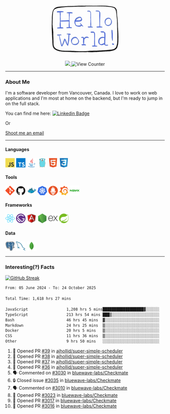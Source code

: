 <div align="center">
    <img src="./img/hello_world.webp" height="200px" width="">
    <div>
        <a href="https://www.linkedin.com/in/ajhollid">
            <img src="https://img.shields.io/badge/LinkedIn-blue"/>
        </a>
        <img src="https://komarev.com/ghpvc/?username=ajhollid&color=yellow" alt="View Counter">
    </div>
</div>

---

### About Me

I'm a software developer from Vancouver, Canada. I love to work on web applications and I'm most at home on the backend, but I'm ready to jump in on the full stack.

You can find me here: [![Linkedin Badge](https://img.shields.io/badge/-ajhollid-blue?style=flat&logo=Linkedin&logoColor=white)](https://www.linkedin.com/in/ajhollid)

Or

[Shoot me an email](mailto:ajhollid@gmail.com)

---

#### Languages

<div>
    <img src="./img/devicons/javascript-original.svg" width=30 height=30 alt="JavaScript">
    <img src="/img/devicons/typescript-original.svg" width=30 height=30 alt="TypeScript">
    <img src="./img/devicons/java-original.svg" width=30 height=30 alt="Java">
    <img src="./img/devicons/go-original.svg" width=30 height=30 alt="Golang">
    <img src="./img/devicons/html5-original.svg" width=30 height=30 alt="HTML 5">
    <img src="./img/devicons/css3-original.svg" width=30 height=30 alt="CSS 3">
</div>

#### Tools

<div>
    <img src="./img/devicons/git-original.svg" width=30 height=30 alt="Git">
    <img src="./img/devicons/github-original.svg" width=30 height=30 alt="Github">
    <img src="./img/devicons/docker-original.svg" width=30 
    height=30 alt="Docker">
    <img src="./img/devicons/kubernetes-original.svg" width=30 height=30 alt="K8">
    <img src="./img/devicons/prometheus-original.svg" width=30 height=30 alt="Prometheus">
    <img src="./img/devicons/grafana-original.svg" width=30 height=30 alt="Grafana">
    <img src="./img/devicons/nginx-original.svg" width=30 height=30 alt="Nginx">
</div>

#### Frameworks

<div>
    <img src="./img/devicons/react-original.svg" width=30 height=30 alt="React">
    <img src="./img/devicons/gatsby-original.svg" width=30 height=30 alt="Gatsby">
    <img src="./img/devicons/angularjs-original.svg" width=30 height=30 alt="AngularJS">
    <img src="./img/devicons/nodejs-original.svg" width=30 height=30 alt="NodeJS">
    <img src="./img/devicons/express-original.svg" width=30 height=30 alt="Express">
    <img src="./img/devicons/spring-original.svg" width=30 height=30 alt="Spring">
</div>

#### Data

<div>
    <img src="./img/devicons/postgresql-original.svg" width=30 height=30 alt="Postgresql">
    <img src="./img/devicons/mysql-original.svg" width=30 height=30 alt="Mysql">
    <img src="./img/devicons/mongodb-original.svg" width=30 height=30 alt="MongoDB">
</div>

---

### Interesting(?) Facts

[![GitHub Streak](http://github-readme-streak-stats.herokuapp.com?user=ajhollid)](https://git.io/streak-stats)

 <!--START_SECTION:waka-->

```txt
From: 05 June 2024 - To: 24 October 2025

Total Time: 1,618 hrs 27 mins

JavaScript                 1,208 hrs 5 mins██████████████████▓░░░░░░   74.19 %
TypeScript                 213 hrs 54 mins ███▒░░░░░░░░░░░░░░░░░░░░░   13.14 %
Bash                       46 hrs 45 mins  ▓░░░░░░░░░░░░░░░░░░░░░░░░   02.87 %
Markdown                   24 hrs 25 mins  ▒░░░░░░░░░░░░░░░░░░░░░░░░   01.50 %
Docker                     20 hrs 5 mins   ▒░░░░░░░░░░░░░░░░░░░░░░░░   01.23 %
CSS                        11 hrs 36 mins  ▒░░░░░░░░░░░░░░░░░░░░░░░░   00.71 %
Other                      9 hrs 50 mins   ░░░░░░░░░░░░░░░░░░░░░░░░░   00.60 %
```

<!--END_SECTION:waka-->


<!--START_SECTION:activity-->
1. 💪 Opened PR [#39](undefined) in [ajhollid/super-simple-scheduler](https://github.com/ajhollid/super-simple-scheduler)
2. 💪 Opened PR [#38](undefined) in [ajhollid/super-simple-scheduler](https://github.com/ajhollid/super-simple-scheduler)
3. 💪 Opened PR [#37](undefined) in [ajhollid/super-simple-scheduler](https://github.com/ajhollid/super-simple-scheduler)
4. 💪 Opened PR [#36](undefined) in [ajhollid/super-simple-scheduler](https://github.com/ajhollid/super-simple-scheduler)
5. 🗣 Commented on [#3030](https://github.com/bluewave-labs/Checkmate/pull/3030#issuecomment-3438060885) in [bluewave-labs/Checkmate](https://github.com/bluewave-labs/Checkmate)
6. 🔒 Closed issue [#3035](https://github.com/bluewave-labs/Checkmate/issues/3035) in [bluewave-labs/Checkmate](https://github.com/bluewave-labs/Checkmate)
7. 🗣 Commented on [#3010](https://github.com/bluewave-labs/Checkmate/issues/3010#issuecomment-3412736237) in [bluewave-labs/Checkmate](https://github.com/bluewave-labs/Checkmate)
8. 💪 Opened PR [#3023](undefined) in [bluewave-labs/Checkmate](https://github.com/bluewave-labs/Checkmate)
9. 💪 Opened PR [#3017](undefined) in [bluewave-labs/Checkmate](https://github.com/bluewave-labs/Checkmate)
10. 💪 Opened PR [#3016](undefined) in [bluewave-labs/Checkmate](https://github.com/bluewave-labs/Checkmate)
<!--END_SECTION:activity-->
